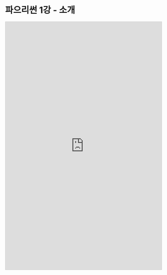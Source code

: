 # 파으리썬 1강 - 소개

<iframe src="http://nbviewer.ipython.org/github/re4lfl0w/ipython/blob/master/books/violent_python/ch01_Introduction.ipynb" width="800" height="800" frameborder="0" marginwidth="0" marginheight="0" style="border:1px solid #CCC; border-width:1px; margin-bottom:5px; max-width: 100%;" ></iframe>